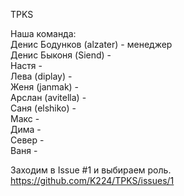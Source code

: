 TPKS

Наша команда:  
Денис Бодунков (alzater) - менеджер  
Денис Быконя (Siend) -  
Настя -  
Лева (diplay) -  
Женя (janmak) -  
Арслан (avitella) -  
Саня (elshiko) -  
Макс -  
Дима -  
Север -  
Ваня -  

Заходим в Issue #1 и выбираем роль.  
https://github.com/K224/TPKS/issues/1
